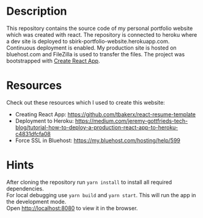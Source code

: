 # Description

This repository contains the source code of my personal portfolio website which was created with react. The repository is connected to heroku where a dev site is deployed to sbirk-portfolio-website.herokuapp.com. Continuous deployment is enabled. My production site is hosted on bluehost.com and FileZilla is used to transfer the files. The project was bootstrapped with [Create React App](https://github.com/facebook/create-react-app).

# Resources

Check out these resources which I used to create this website:
- Creating React App: https://github.com/tbakerx/react-resume-template
- Deployment to Heroku: https://medium.com/jeremy-gottfrieds-tech-blog/tutorial-how-to-deploy-a-production-react-app-to-heroku-c4831dfcfa08
- Force SSL in Bluehost: https://my.bluehost.com/hosting/help/599

# Hints

After cloning the repository run `yarn install` to install all required dependencies.</br>
For local debugging use `yarn build` and `yarn start`. This will run the app in the development mode.</br>
Open [http://localhost:8080](http://localhost:8080) to view it in the browser.
